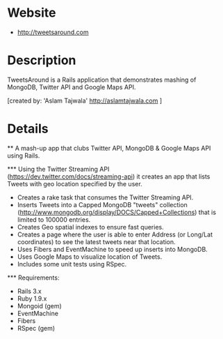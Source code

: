 # Website

* http://tweetsaround.com

# Description

TweetsAround is a Rails application that demonstrates mashing of MongoDB, Twitter API and Google Maps API.

[created by: 'Aslam Tajwala' http://aslamtajwala.com ]

# Details

** A mash-up app that clubs Twitter API, MongoDB & Google Maps API using Rails.

*** Using the Twitter Streaming API (https://dev.twitter.com/docs/streaming-api) it creates an app that lists Tweets with geo location specified by the user.

- Creates a rake task that consumes the Twitter Streaming API.
- Inserts Tweets into a Capped MongoDB "tweets" collection (http://www.mongodb.org/display/DOCS/Capped+Collections) that is limited to 100000 entries. 
- Creates Geo spatial indexes to ensure fast queries.
- Creates a page where the user is able to enter Address (or Long/Lat coordinates) to see the latest tweets near that location. 
- Uses Fibers and EventMachine to speed up inserts into MongoDB.
- Uses Google Maps to visualize location of Tweets.
- Includes some unit tests using RSpec.


*** Requirements:
- Rails 3.x
- Ruby 1.9.x
- Mongoid (gem)
- EventMachine
- Fibers
- RSpec (gem)
